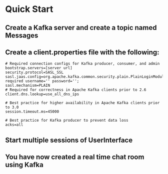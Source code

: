 # Quick Start

## Create a Kafka server and create a topic named Messages
## Create a client.properties file with the following: 

	# Required connection configs for Kafka producer, consumer, and admin  
	bootstrap.servers=[server url]  
	security.protocol=SASL_SSL  
	sasl.jaas.config=org.apache.kafka.common.security.plain.PlainLoginModule required username='' password='';  
	sasl.mechanism=PLAIN  
	# Required for correctness in Apache Kafka clients prior to 2.6  
	client.dns.lookup=use_all_dns_ips  
	  
	# Best practice for higher availability in Apache Kafka clients prior to 3.0  
	session.timeout.ms=45000  
	  
	# Best practice for Kafka producer to prevent data loss  
	acks=all


## Start multiple sessions of UserInterface

## You have now created a real time chat room using Kafka
